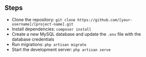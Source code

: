 ## Steps

- Clone the repository: `git clone https://github.com/[your-username]/[project-name].git`
- Install dependencies: `composer install`
- Create a new MySQL database and update the `.env` file with the database credentials
- Run migrations: `php artisan migrate`
- Start the development server: `php artisan serve`

